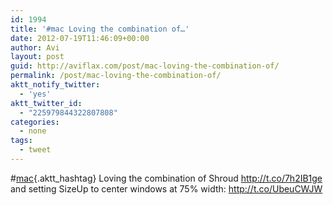 ```yaml
---
id: 1994
title: '#mac Loving the combination of…'
date: 2012-07-19T11:46:09+00:00
author: Avi
layout: post
guid: http://aviflax.com/post/mac-loving-the-combination-of/
permalink: /post/mac-loving-the-combination-of/
aktt_notify_twitter:
  - 'yes'
aktt_twitter_id:
  - "225979844322807808"
categories:
  - none
tags:
  - tweet
---
```

#[mac](http://search.twitter.com/search?q=%23mac){.aktt_hashtag} Loving the combination of Shroud <a href="http://t.co/7h2IB1ge" rel="nofollow">http://t.co/7h2IB1ge</a> and setting SizeUp to center windows at 75% width: <a href="http://t.co/UbeuCWJW" rel="nofollow">http://t.co/UbeuCWJW</a>